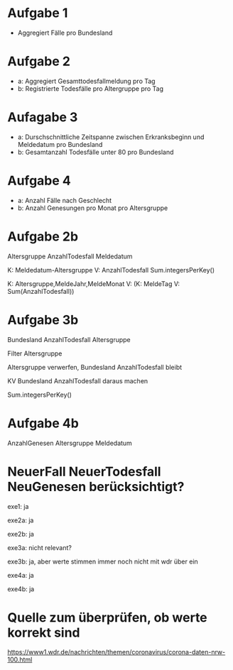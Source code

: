 # Aufgabe 1
- Aggregiert Fälle pro Bundesland 

# Aufgabe 2
- a: Aggregiert Gesamttodesfallmeldung pro Tag
- b: Registrierte Todesfälle pro Altergruppe pro Tag

# Aufagabe 3
- a: Durschschnittliche Zeitspanne zwischen Erkranksbeginn und Meldedatum pro Bundesland
- b: Gesamtanzahl Todesfälle unter 80 pro Bundesland

# Aufgabe 4
- a: Anzahl Fälle nach Geschlecht
- b: Anzahl Genesungen pro Monat pro Altersgruppe

# Aufgabe 2b
Altersgruppe AnzahlTodesfall Meldedatum

K: Meldedatum-Altersgruppe V: AnzahlTodesfall
Sum.integersPerKey()

K: Altersgruppe,MeldeJahr,MeldeMonat V: (K: MeldeTag V: Sum(AnzahlTodesfall))

# Aufgabe 3b
Bundesland AnzahlTodesfall Altersgruppe

Filter Altersgruppe

Altersgruppe verwerfen, Bundesland AnzahlTodesfall bleibt

KV Bundesland AnzahlTodesfall daraus machen

Sum.integersPerKey()

# Aufgabe 4b
AnzahlGenesen Altersgruppe Meldedatum


# NeuerFall NeuerTodesfall NeuGenesen berücksichtigt?
exe1: ja

exe2a: ja

exe2b: ja

exe3a: nicht relevant?

exe3b: ja, aber werte stimmen immer noch nicht mit wdr über ein

exe4a: ja

exe4b: ja

# Quelle zum überprüfen, ob werte korrekt sind
https://www1.wdr.de/nachrichten/themen/coronavirus/corona-daten-nrw-100.html